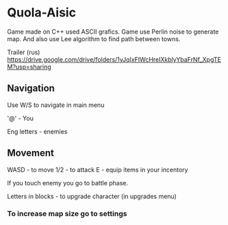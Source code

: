 # Quola-Aisic
Game made on C++ used ASCII grafics. Game use Perlin noise to generate map. And also use Lee algorithm to find path between towns.

Trailer (rus) https://drive.google.com/drive/folders/1yJqIxFIWcHreIXkblyYbaFrNf_XpgTEM?usp=sharing

## Navigation
  Use W/S to navigate in main menu
  
  '@' - You
  
  Eng letters - enemies

## Movement
  WASD - to move
  1/2 - to attack
  E - equip items in your incentory
  
  If you touch enemy you go to battle phase.
  
  Letters in blocks - to upgrade character (in upgrades menu)
  
### To increase map size go to settings

